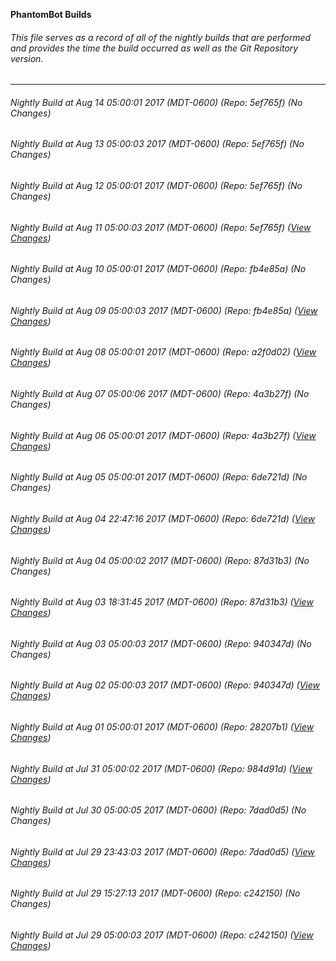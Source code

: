 **PhantomBot Builds**

###### This file serves as a record of all of the nightly builds that are performed and provides the time the build occurred as well as the Git Repository version.
-------------------------------------------------------------------------------------------------------------
###### Nightly Build at Aug 14 05:00:01 2017 (MDT-0600) (Repo: 5ef765f) (No Changes)
###### Nightly Build at Aug 13 05:00:03 2017 (MDT-0600) (Repo: 5ef765f) (No Changes)
###### Nightly Build at Aug 12 05:00:01 2017 (MDT-0600) (Repo: 5ef765f) (No Changes)
###### Nightly Build at Aug 11 05:00:03 2017 (MDT-0600) (Repo: 5ef765f) ([View Changes](https://github.com/PhantomBot/PhantomBot/compare/fb4e85a...5ef765f))
###### Nightly Build at Aug 10 05:00:01 2017 (MDT-0600) (Repo: fb4e85a) (No Changes)
###### Nightly Build at Aug 09 05:00:03 2017 (MDT-0600) (Repo: fb4e85a) ([View Changes](https://github.com/PhantomBot/PhantomBot/compare/a2f0d02...fb4e85a))
###### Nightly Build at Aug 08 05:00:01 2017 (MDT-0600) (Repo: a2f0d02) ([View Changes](https://github.com/PhantomBot/PhantomBot/compare/4a3b27f...a2f0d02))
###### Nightly Build at Aug 07 05:00:06 2017 (MDT-0600) (Repo: 4a3b27f) (No Changes)
###### Nightly Build at Aug 06 05:00:01 2017 (MDT-0600) (Repo: 4a3b27f) ([View Changes](https://github.com/PhantomBot/PhantomBot/compare/6de721d...4a3b27f))
###### Nightly Build at Aug 05 05:00:01 2017 (MDT-0600) (Repo: 6de721d) (No Changes)
###### Nightly Build at Aug 04 22:47:16 2017 (MDT-0600) (Repo: 6de721d) ([View Changes](https://github.com/PhantomBot/PhantomBot/compare/87d31b3...6de721d))
###### Nightly Build at Aug 04 05:00:02 2017 (MDT-0600) (Repo: 87d31b3) (No Changes)
###### Nightly Build at Aug 03 18:31:45 2017 (MDT-0600) (Repo: 87d31b3) ([View Changes](https://github.com/PhantomBot/PhantomBot/compare/940347d...87d31b3))
###### Nightly Build at Aug 03 05:00:03 2017 (MDT-0600) (Repo: 940347d) (No Changes)
###### Nightly Build at Aug 02 05:00:03 2017 (MDT-0600) (Repo: 940347d) ([View Changes](https://github.com/PhantomBot/PhantomBot/compare/28207b1...940347d))
###### Nightly Build at Aug 01 05:00:01 2017 (MDT-0600) (Repo: 28207b1) ([View Changes](https://github.com/PhantomBot/PhantomBot/compare/984d91d...28207b1))
###### Nightly Build at Jul 31 05:00:02 2017 (MDT-0600) (Repo: 984d91d) ([View Changes](https://github.com/PhantomBot/PhantomBot/compare/7dad0d5...984d91d))
###### Nightly Build at Jul 30 05:00:05 2017 (MDT-0600) (Repo: 7dad0d5) (No Changes)
###### Nightly Build at Jul 29 23:43:03 2017 (MDT-0600) (Repo: 7dad0d5) ([View Changes](https://github.com/PhantomBot/PhantomBot/compare/c242150...7dad0d5))
###### Nightly Build at Jul 29 15:27:13 2017 (MDT-0600) (Repo: c242150) (No Changes)
###### Nightly Build at Jul 29 05:00:03 2017 (MDT-0600) (Repo: c242150) ([View Changes](https://github.com/PhantomBot/PhantomBot/compare/a0ca536...c242150))
